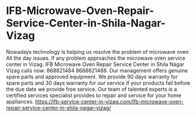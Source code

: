 # IFB-Microwave-Oven-Repair-Service-Center-in-Shila-Nagar-Vizag
 Nowadays technology is helping us resolve the problem of microwave oven All the day issues. If any problem approaches the microwave oven service center in Vizag. IFB Microwave Oven Repair Service Center in Shila Nagar Vizag calls now: 868821484 8688821488. Our management offers genuine spare parts and approved equipment. We provide 90 days warranty for spare parts and 30 days warranty for our service if your products fail before the due date we provide free service. Our team of talented experts is a certified services specialist provides to repair and service for your home appliances.  https://ifb-service-center-in-vizag.com/ifb-microwave-oven-repair-service-center-in-shila-nagar-vizag/

